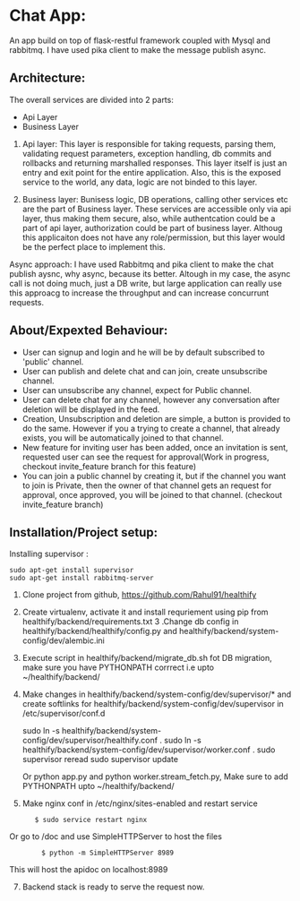 # Chat App:
An app build on top of flask-restful framework coupled with Mysql and rabbitmq. I have used pika client to make the message publish async.

## Architecture:
The overall services are divided into 2 parts:
  - Api Layer
  - Business Layer
  
  1. Api layer: This layer is responsible for taking requests, parsing them, validating request parameters, exception handling, db commits and rollbacks and returning marshalled responses. This layer itself is just an entry and exit point for the entire application. Also, this is the exposed service to the world, any data, logic are not binded to this layer.
  
  2. Business layer: Bunisess logic, DB operations, calling other services etc are the part of Business layer. These services are accessible only via api layer, thus making them secure, also, while authentcation could be a part of api layer, authorization could be part of business layer. Althoug this applicaiton does not have any role/permission, but this layer would be the perfect place to implement this.
  
Async approach: I have used Rabbitmq and pika client to make the chat publish aysnc, why async, because its better. Altough in my case, the async call is not doing much, just a DB write, but large application can really use this approacg to increase the throughput and can increase concurrunt requests.

## About/Expexted Behaviour:
  - User can signup and login and he will be by default subscribed to 'public' channel. 
  - User can publish and delete chat and can join, create unsubscribe channel.
  - User can unsubscribe any channel, expect for Public channel.
  - User can delete chat for any channel, however any conversation after deletion will be displayed in the feed.
  - Creation, Unsubscription and deletion are simple, a button is provided to do the same. However if you a trying to create a channel, that already exists, you will be automatically joined to that channel.
  - New feature for inviting user has been added, once an invitation is sent, requested user can see the request for approval(Work in progress, checkout invite_feature branch for this feature) 
  - You can join a public channel by creating it, but if the channel you want to join is Private, then the owner of that channel gets an request for approval, once approved, you will be joined to that channel. (checkout invite_feature branch)


## Installation/Project setup:
Installing supervisor : 

    sudo apt-get install supervisor
    sudo apt-get install rabbitmq-server


  1. Clone project from github, https://github.com/Rahul91/healthify 
  2. Create virtualenv, activate it and install requriement using pip from healthify/backend/requirements.txt
  3 .Change db config in healthify/backend/healthify/config.py and healthify/backend/system-config/dev/alembic.ini 
  4. Execute script in healthify/backend/migrate_db.sh fot DB migration, make sure you have PYTHONPATH corrrect i.e upto ~/healthify/backend/
  5. Make changes in healthify/backend/system-config/dev/supervisor/* and create softlinks for healthify/backend/system-config/dev/supervisor in /etc/supervisor/conf.d
        
        sudo ln -s healthify/backend/system-config/dev/supervisor/healthify.conf .
        sudo ln -s healthify/backend/system-config/dev/supervisor/worker.conf .
        sudo supervisor reread
        sudo supervisor update

      Or python app.py  and  python worker.stream_fetch.py, Make sure to add PYTHONPATH upto ~/healthify/backend/
      
  6. Make nginx conf in /etc/nginx/sites-enabled and restart service
        
            $ sudo service restart nginx
    
Or go to /doc and use SimpleHTTPServer to host the files
        
            $ python -m SimpleHTTPServer 8989
    
This will host the apidoc on localhost:8989
    
  7. Backend stack is ready to serve the request now.
